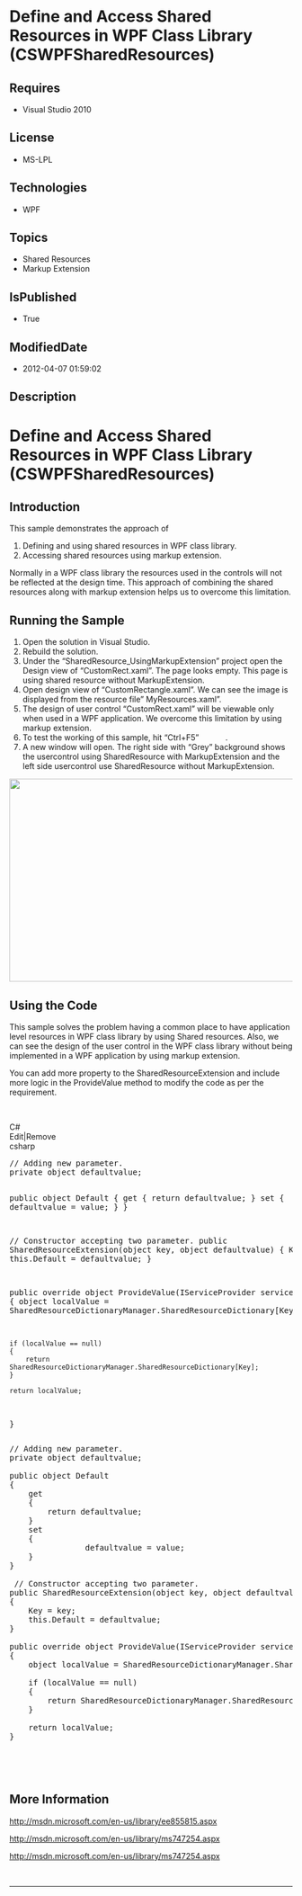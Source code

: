 # Define and Access Shared Resources in WPF Class Library (CSWPFSharedResources)
## Requires
* Visual Studio 2010
## License
* MS-LPL
## Technologies
* WPF
## Topics
* Shared Resources
* Markup Extension
## IsPublished
* True
## ModifiedDate
* 2012-04-07 01:59:02
## Description

<h1>Define and Access Shared Resources in WPF Class Library (CSWPFSharedResources)</h1>
<h2>Introduction</h2>
<p>This sample demonstrates the approach of</p>
<ol>
<li>Defining and using shared resources in WPF class library. </li><li>Accessing shared resources using markup extension. </li></ol>
<p>Normally in a WPF class library the resources used in the controls will not be reflected at the design time. This approach of combining the shared resources along with markup extension helps us to overcome this limitation.</p>
<h2>Running the Sample</h2>
<ol>
<li>Open the solution in Visual Studio. </li><li>Rebuild the solution. </li><li>Under the &ldquo;SharedResource_UsingMarkupExtension&rdquo; project open the Design view of &ldquo;CustomRect.xaml&rdquo;. The page looks empty. This page is using shared resource without MarkupExtension.
</li><li>Open design view of &ldquo;CustomRectangle.xaml&rdquo;. We can see the image is displayed from the resource file&rdquo; MyResources.xaml&rdquo;.
</li><li>The design of user control &ldquo;CustomRect.xaml&rdquo; will be viewable only when used in a WPF application. We overcome this limitation by using markup extension.
</li><li>To test the working of this sample, hit &ldquo;Ctrl&#43;F5&rdquo;&nbsp;&nbsp;&nbsp;&nbsp;&nbsp;&nbsp;&nbsp;&nbsp;&nbsp;&nbsp;&nbsp; .
</li><li>A new window will open. The right side with &ldquo;Grey&rdquo; background shows the usercontrol using SharedResource with MarkupExtension and the left side usercontrol use SharedResource without MarkupExtension.
</li></ol>
<p><img src="/site/view/file/55727/1/image001.png" alt="" width="538" height="361"></p>
<h2>Using the Code</h2>
<p>This sample solves the problem having a common place to have application level resources in WPF class library by using Shared resources. Also, we can see the design of the user control in the WPF class library without being implemented in a WPF application
 by using markup extension.</p>
<p>You can add more property to the SharedResourceExtension and include more logic in the ProvideValue method to modify the code as per the requirement.</p>
<p>&nbsp;</p>
<div class="scriptcode">
<div class="pluginEditHolder" pluginCommand="mceScriptCode">
<div class="title"><span>C#</span></div>
<div class="pluginLinkHolder"><span class="pluginEditHolderLink">Edit</span>|<span class="pluginRemoveHolderLink">Remove</span></div>
<span class="hidden">csharp</span>
<pre class="hidden">// Adding new parameter.
private object defaultvalue;
 
public object Default
{
    get
    {
        return defaultvalue;
    }
    set
    {
                defaultvalue = value;
    }
}
 
 // Constructor accepting two parameter.
public SharedResourceExtension(object key, object defaultvalue)
{
    Key = key;
    this.Default = defaultvalue;
}
 
public override object ProvideValue(IServiceProvider serviceProvider)
{
    object localValue = SharedResourceDictionaryManager.SharedResourceDictionary[Key];
 
    if (localValue == null)
    {
        return SharedResourceDictionaryManager.SharedResourceDictionary[Key];
    }
 
    return localValue;
}
</pre>
<div class="preview">
<pre class="csharp"><span class="cs__com">//&nbsp;Adding&nbsp;new&nbsp;parameter.</span>&nbsp;
<span class="cs__keyword">private</span>&nbsp;<span class="cs__keyword">object</span>&nbsp;defaultvalue;&nbsp;
&nbsp;&nbsp;
<span class="cs__keyword">public</span>&nbsp;<span class="cs__keyword">object</span>&nbsp;Default&nbsp;
{&nbsp;
&nbsp;&nbsp;&nbsp;&nbsp;<span class="cs__keyword">get</span>&nbsp;
&nbsp;&nbsp;&nbsp;&nbsp;{&nbsp;
&nbsp;&nbsp;&nbsp;&nbsp;&nbsp;&nbsp;&nbsp;&nbsp;<span class="cs__keyword">return</span>&nbsp;defaultvalue;&nbsp;
&nbsp;&nbsp;&nbsp;&nbsp;}&nbsp;
&nbsp;&nbsp;&nbsp;&nbsp;<span class="cs__keyword">set</span>&nbsp;
&nbsp;&nbsp;&nbsp;&nbsp;{&nbsp;
&nbsp;&nbsp;&nbsp;&nbsp;&nbsp;&nbsp;&nbsp;&nbsp;&nbsp;&nbsp;&nbsp;&nbsp;&nbsp;&nbsp;&nbsp;&nbsp;defaultvalue&nbsp;=&nbsp;<span class="cs__keyword">value</span>;&nbsp;
&nbsp;&nbsp;&nbsp;&nbsp;}&nbsp;
}&nbsp;
&nbsp;&nbsp;
&nbsp;<span class="cs__com">//&nbsp;Constructor&nbsp;accepting&nbsp;two&nbsp;parameter.</span>&nbsp;
<span class="cs__keyword">public</span>&nbsp;SharedResourceExtension(<span class="cs__keyword">object</span>&nbsp;key,&nbsp;<span class="cs__keyword">object</span>&nbsp;defaultvalue)&nbsp;
{&nbsp;
&nbsp;&nbsp;&nbsp;&nbsp;Key&nbsp;=&nbsp;key;&nbsp;
&nbsp;&nbsp;&nbsp;&nbsp;<span class="cs__keyword">this</span>.Default&nbsp;=&nbsp;defaultvalue;&nbsp;
}&nbsp;
&nbsp;&nbsp;
<span class="cs__keyword">public</span>&nbsp;<span class="cs__keyword">override</span>&nbsp;<span class="cs__keyword">object</span>&nbsp;ProvideValue(IServiceProvider&nbsp;serviceProvider)&nbsp;
{&nbsp;
&nbsp;&nbsp;&nbsp;&nbsp;<span class="cs__keyword">object</span>&nbsp;localValue&nbsp;=&nbsp;SharedResourceDictionaryManager.SharedResourceDictionary[Key];&nbsp;
&nbsp;&nbsp;
&nbsp;&nbsp;&nbsp;&nbsp;<span class="cs__keyword">if</span>&nbsp;(localValue&nbsp;==&nbsp;<span class="cs__keyword">null</span>)&nbsp;
&nbsp;&nbsp;&nbsp;&nbsp;{&nbsp;
&nbsp;&nbsp;&nbsp;&nbsp;&nbsp;&nbsp;&nbsp;&nbsp;<span class="cs__keyword">return</span>&nbsp;SharedResourceDictionaryManager.SharedResourceDictionary[Key];&nbsp;
&nbsp;&nbsp;&nbsp;&nbsp;}&nbsp;
&nbsp;&nbsp;
&nbsp;&nbsp;&nbsp;&nbsp;<span class="cs__keyword">return</span>&nbsp;localValue;&nbsp;
}&nbsp;
</pre>
</div>
</div>
</div>
<div class="endscriptcode">&nbsp;</div>
<p>&nbsp;</p>
<h2>More Information</h2>
<p><a href="http://msdn.microsoft.com/en-us/library/ee855815.aspx">http://msdn.microsoft.com/en-us/library/ee855815.aspx</a>&nbsp;&nbsp;</p>
<p><a href="http://msdn.microsoft.com/en-us/library/ms747254.aspx">http://msdn.microsoft.com/en-us/library/ms747254.aspx</a></p>
<p><a href="http://msdn.microsoft.com/en-us/library/ms747254.aspx">http://msdn.microsoft.com/en-us/library/ms747254.aspx</a></p>
<p>&nbsp;</p>
<hr>
<div><a href="http://go.microsoft.com/?linkid=9759640" style="margin-top:3px"><img src="http://bit.ly/onecodelogo" alt="">
</a></div>
